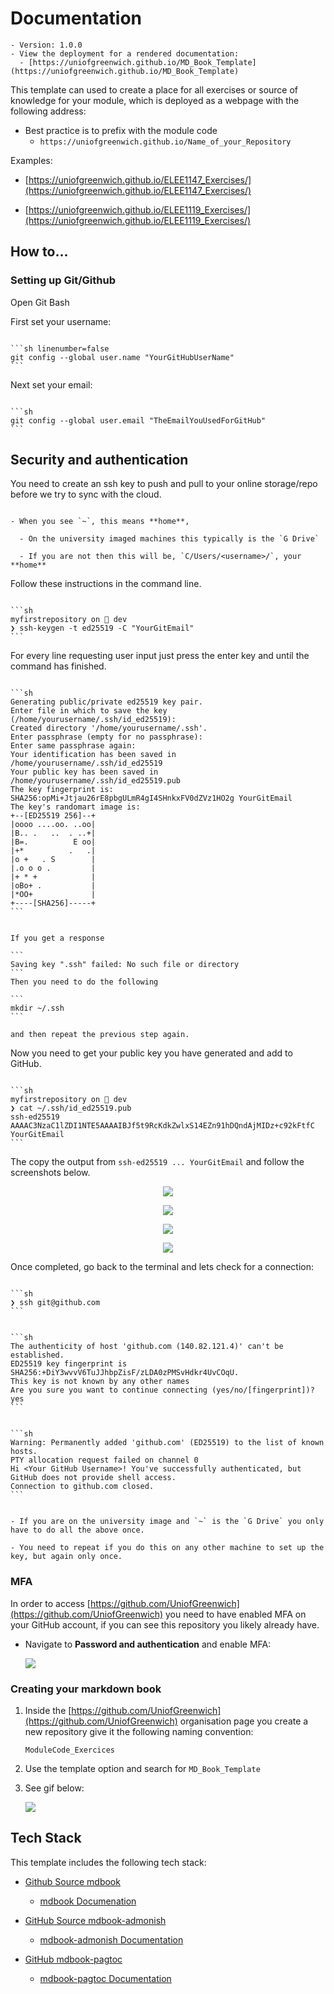 # Documentation

~~~admonish note
- Version: 1.0.0
- View the deployment for a rendered documentation:
  - [https://uniofgreenwich.github.io/MD_Book_Template](https://uniofgreenwich.github.io/MD_Book_Template)
~~~

This template can used to create a place for all exercises or source of knowledge for your module, which is deployed as a webpage with the following address:

- Best practice is to prefix with the module code 
  - `https://uniofgreenwich.github.io/Name_of_your_Repository`

Examples: 
    
- [https://uniofgreenwich.github.io/ELEE1147_Exercises/](https://uniofgreenwich.github.io/ELEE1147_Exercises/)

- [https://uniofgreenwich.github.io/ELEE1119_Exercises/](https://uniofgreenwich.github.io/ELEE1119_Exercises/)

## How to...

### Setting up Git/Github

Open Git Bash 

First set your username:

~~~admonish terminal

```sh linenumber=false
git config --global user.name "YourGitHubUserName"
```

~~~

Next set your email:

~~~admonish terminal

```sh
git config --global user.email "TheEmailYouUsedForGitHub"
```

~~~

## Security and authentication

You need to create an ssh key to push and pull to your online storage/repo before we try to sync with the cloud. 

~~~admonish important

- When you see `~`, this means **home**, 

  - On the university imaged machines this typically is the `G Drive`

  - If you are not then this will be, `C/Users/<username>/`, your **home**

~~~

Follow these instructions in the command line.

~~~admonish terminal

```sh
myfirstrepository on  dev
❯ ssh-keygen -t ed25519 -C "YourGitEmail"
```

~~~

For every line requesting  user input just press the enter key and until the command has finished.

~~~admonish output

```sh
Generating public/private ed25519 key pair.
Enter file in which to save the key (/home/yourusername/.ssh/id_ed25519):
Created directory '/home/yourusername/.ssh'.
Enter passphrase (empty for no passphrase):
Enter same passphrase again:
Your identification has been saved in /home/yourusername/.ssh/id_ed25519
Your public key has been saved in /home/yourusername/.ssh/id_ed25519.pub
The key fingerprint is:
SHA256:opMi+Jtjau26rE8pbgULmR4gI4SHnkxFV0dZVz1HO2g YourGitEmail
The key's randomart image is:
+--[ED25519 256]--+
|oooo ....oo. ..oo|
|B.. .   ..  . ..+|
|B=.          E oo|
|+*          .   .|
|o +   . S        |
|.o o o .         |
|+ * +            |
|oBo+ .           |
|*OO+             |
+----[SHA256]-----+
```

~~~

~~~admonish error

If you get a response

```
Saving key ".ssh" failed: No such file or directory
```
Then you need to do the following

```
mkdir ~/.ssh
```

and then repeat the previous step again.

~~~

Now you need to get your public key you have generated and add to GitHub.

~~~admonish terminal

```sh
myfirstrepository on  dev
❯ cat ~/.ssh/id_ed25519.pub
ssh-ed25519 AAAAC3NzaC1lZDI1NTE5AAAAIBJf5t9RcKdkZwlxS14EZn91hDQndAjMIDz+c92kFtfC YourGitEmail
```

~~~

The copy the output from `ssh-ed25519 ... YourGitEmail` and follow the screenshots below.

<div align=center>

![](./figures/step6-4.png)

![](./figures/step6-5.png)

![](./figures/step6-6.png)

![](./figures/step6-7.png)

</div>

Once completed, go back to the terminal and lets check for a connection:

~~~admonish terminal 

```sh
❯ ssh git@github.com
```

~~~

~~~admonish output

```sh
The authenticity of host 'github.com (140.82.121.4)' can't be established.
ED25519 key fingerprint is SHA256:+DiY3wvvV6TuJJhbpZisF/zLDA0zPMSvHdkr4UvCOqU.
This key is not known by any other names
Are you sure you want to continue connecting (yes/no/[fingerprint])? yes
```

~~~

~~~admonish output

```sh
Warning: Permanently added 'github.com' (ED25519) to the list of known hosts.
PTY allocation request failed on channel 0
Hi <Your GitHub Username>! You've successfully authenticated, but GitHub does not provide shell access.
Connection to github.com closed.
```
~~~

~~~admonish tip

- If you are on the university image and `~` is the `G Drive` you only have to do all the above once.

- You need to repeat if you do this on any other machine to set up the key, but again only once.

~~~

### MFA

In order to access [https://github.com/UniofGreenwich](https://github.com/UniofGreenwich) you need to have enabled MFA on your GitHub account, if you can see this repository you likely already have.

- Navigate to **Password and authentication** and enable MFA:

    ![](./figures/MFA.png)


### Creating your markdown book

1. Inside the [https://github.com/UniofGreenwich](https://github.com/UniofGreenwich) organisation page you create a new repository give it the following naming convention: 

    ```
    ModuleCode_Exercices
    ```

2. Use the template option and search for `MD_Book_Template`

3. See gif below:

    ![](./figures/Using_Template.gif)

## Tech Stack

This template includes the following tech stack:

- [Github Source mdbook](https://github.com/rust-lang/mdBook)
  - [mdbook Documenation](https://rust-lang.github.io/mdBook/)

- [GitHub Source mdbook-admonish](https://github.com/tommilligan/mdbook-admonish)
  - [mdbook-admonish Documentation](https://tommilligan.github.io/mdbook-admonish/)
  
- [GitHub mdbook-pagtoc](https://github.com/slowsage/mdbook-pagetoc)
  - [mdbook-pagtoc Documentation](https://jorel.dev/mdBook-pagetoc/)
